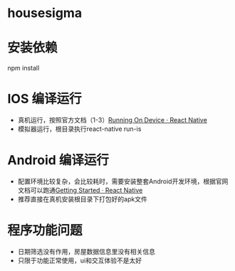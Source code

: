# housesigma

# 安装依赖
npm install

# IOS 编译运行
* 真机运行，按照官方文档（1-3）[Running On Device · React Native](https://facebook.github.io/react-native/docs/running-on-device)
* 模拟器运行，根目录执行react-native run-is

# Android 编译运行
* 配置环境比较复杂，会比较耗时，需要安装整套Android开发环境，根据官网文档可以跑通[Getting Started · React Native](https://facebook.github.io/react-native/docs/getting-started)
* 推荐直接在真机安装根目录下打包好的apk文件

# 程序功能问题
* 日期筛选没有作用，房屋数据信息里没有相关信息
* 只限于功能正常使用，ui和交互体验不是太好